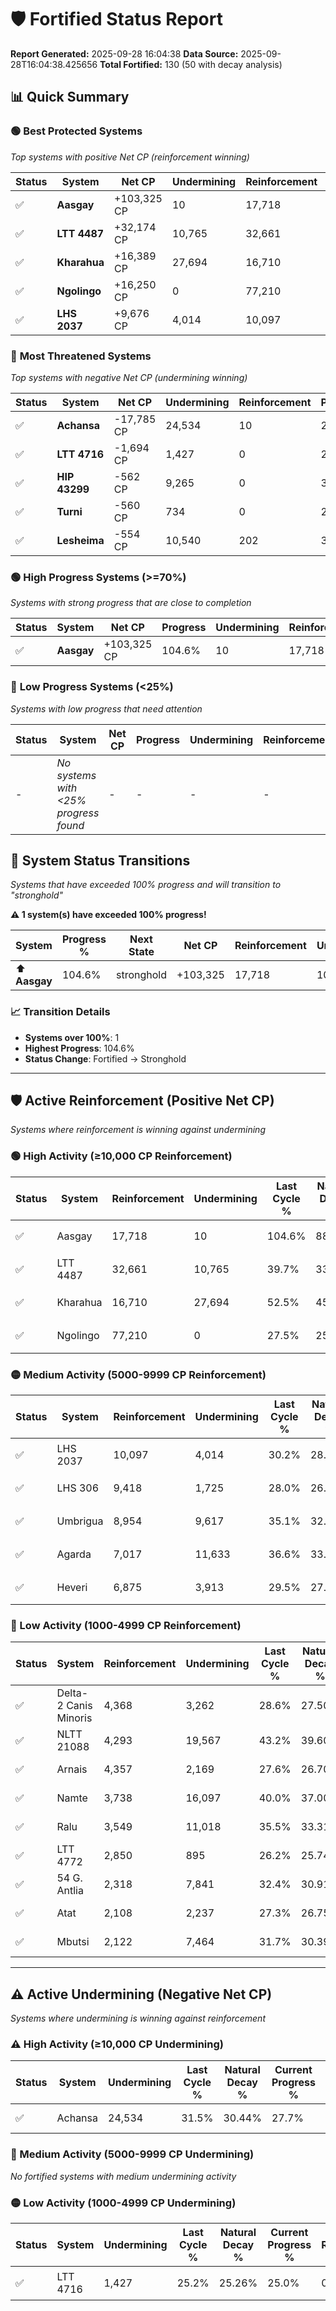 # 🛡️ Fortified Status Report

**Report Generated:** 2025-09-28 16:04:38
**Data Source:** 2025-09-28T16:04:38.425656
**Total Fortified:** 130 (50 with decay analysis)

## 📊 Quick Summary

### 🟢 **Best Protected Systems**
*Top systems with positive Net CP (reinforcement winning)*

| Status | System | Net CP | Undermining | Reinforcement | Progress |
|--------|--------|--------|-------------|---------------|----------|
| ✅ | **Aasgay** | +103,325 CP | 10 | 17,718 | 104.6% |
| ✅ | **LTT 4487** | +32,174 CP | 10,765 | 32,661 | 38.0% |
| ✅ | **Kharahua** | +16,389 CP | 27,694 | 16,710 | 48.2% |
| ✅ | **Ngolingo** | +16,250 CP | 0 | 77,210 | 27.5% |
| ✅ | **LHS 2037** | +9,676 CP | 4,014 | 10,097 | 29.6% |

### 🔴 **Most Threatened Systems**
*Top systems with negative Net CP (undermining winning)*

| Status | System | Net CP | Undermining | Reinforcement | Progress |
|--------|--------|--------|-------------|---------------|----------|
| ✅ | **Achansa** | -17,785 CP | 24,534 | 10 | 27.7% |
| ✅ | **LTT 4716** | -1,694 CP | 1,427 | 0 | 25.0% |
| ✅ | **HIP 43299** | -562 CP | 9,265 | 0 | 31.8% |
| ✅ | **Turni** | -560 CP | 734 | 0 | 25.5% |
| ✅ | **Lesheima** | -554 CP | 10,540 | 202 | 32.6% |

### 🟢 **High Progress Systems (>=70%)**
*Systems with strong progress that are close to completion*

| Status | System | Net CP | Progress | Undermining | Reinforcement |
|--------|--------|--------|----------|-------------|---------------|
| ✅ | **Aasgay** | +103,325 CP | 104.6% | 10 | 17,718 |

### 🔴 **Low Progress Systems (<25%)**
*Systems with low progress that need attention*

| Status | System | Net CP | Progress | Undermining | Reinforcement |
|--------|--------|--------|----------|-------------|---------------|
| - | *No systems with <25% progress found* | - | - | - | - |
## 🔄 System Status Transitions  
*Systems that have exceeded 100% progress and will transition to "stronghold"*

**⚠️ 1 system(s) have exceeded 100% progress!**

| System | Progress % | Next State | Net CP | Reinforcement | Undermining | 
|--------|------------|-------------|--------|---------------|-------------|
| ⬆️ **Aasgay** | 104.6% | stronghold | +103,325 | 17,718 | 10 |

### 📈 Transition Details
- **Systems over 100%**: 1
- **Highest Progress**: 104.6%
- **Status Change**: Fortified → Stronghold

---

## 🛡️ Active Reinforcement (Positive Net CP)
*Systems where reinforcement is winning against undermining*

### 🟢 High Activity (≥10,000 CP Reinforcement)

| Status | System | Reinforcement | Undermining | Last Cycle % | Natural Decay % | Current Progress % | Current CP | Net CP | Activity |
|--------|--------|---------------|-------------|--------------|-----------------|-------------------|------------|--------|----------|
| ✅ | Aasgay | 17,718 | 10 | 104.6% | 88.70% | 104.6% | 679,900 | +103,325 | 🟢 High Reinforcement |
| ✅ | LTT 4487 | 32,661 | 10,765 | 39.7% | 33.05% | 38.0% | 247,000 | +32,174 | 🟢 High Reinforcement |
| ✅ | Kharahua | 16,710 | 27,694 | 52.5% | 45.68% | 48.2% | 313,300 | +16,389 | 🟢 High Reinforcement |
| ✅ | Ngolingo | 77,210 | 0 | 27.5% | 25.00% | 27.5% | 178,750 | +16,250 | 🟢 High Reinforcement |

### 🟡 Medium Activity (5000-9999 CP Reinforcement)

| Status | System | Reinforcement | Undermining | Last Cycle % | Natural Decay % | Current Progress % | Current CP | Net CP | Activity |
|--------|--------|---------------|-------------|--------------|-----------------|-------------------|------------|--------|----------|
| ✅ | LHS 2037 | 10,097 | 4,014 | 30.2% | 28.11% | 29.6% | 192,400 | +9,676 | 🟡 Medium Reinforcement |
| ✅ | LHS 306 | 9,418 | 1,725 | 28.0% | 26.33% | 27.7% | 180,049 | +8,879 | 🟡 Medium Reinforcement |
| ✅ | Umbrigua | 8,954 | 9,617 | 35.1% | 32.28% | 33.6% | 218,400 | +8,574 | 🟡 Medium Reinforcement |
| ✅ | Agarda | 7,017 | 11,633 | 36.6% | 33.78% | 34.8% | 226,199 | +6,646 | 🟡 Medium Reinforcement |
| ✅ | Heveri | 6,875 | 3,913 | 29.5% | 27.93% | 28.9% | 187,850 | +6,308 | 🟡 Medium Reinforcement |

### 🔴 Low Activity (1000-4999 CP Reinforcement)

| Status | System | Reinforcement | Undermining | Last Cycle % | Natural Decay % | Current Progress % | Current CP | Net CP | Activity |
|--------|--------|---------------|-------------|--------------|-----------------|-------------------|------------|--------|----------|
| ✅ | Delta-2 Canis Minoris | 4,368 | 3,262 | 28.6% | 27.50% | 28.1% | 182,650 | +3,876 | 🔵 Low Reinforcement |
| ✅ | NLTT 21088 | 4,293 | 19,567 | 43.2% | 39.60% | 40.2% | 261,300 | +3,876 | 🔵 Low Reinforcement |
| ✅ | Arnais | 4,357 | 2,169 | 27.6% | 26.70% | 27.3% | 177,450 | +3,875 | 🔵 Low Reinforcement |
| ✅ | Namte | 3,738 | 16,097 | 40.0% | 37.00% | 37.5% | 243,750 | +3,263 | 🔵 Low Reinforcement |
| ✅ | Ralu | 3,549 | 11,018 | 35.5% | 33.31% | 33.8% | 219,699 | +3,165 | 🔵 Low Reinforcement |
| ✅ | LTT 4772 | 2,850 | 895 | 26.2% | 25.74% | 26.1% | 169,650 | +2,338 | 🔵 Low Reinforcement |
| ✅ | 54 G. Antlia | 2,318 | 7,841 | 32.4% | 30.91% | 31.2% | 202,800 | +1,863 | 🔵 Low Reinforcement |
| ✅ | Atat | 2,108 | 2,237 | 27.3% | 26.75% | 27.0% | 175,500 | +1,621 | 🔵 Low Reinforcement |
| ✅ | Mbutsi | 2,122 | 7,464 | 31.7% | 30.39% | 30.6% | 198,900 | +1,340 | 🔵 Low Reinforcement |


---

## ⚠️ Active Undermining (Negative Net CP)
*Systems where undermining is winning against reinforcement*

### ⚠️ High Activity (≥10,000 CP Undermining)

| Status | System | Undermining | Last Cycle % | Natural Decay % | Current Progress % | Reinforcement | Current CP | Net CP | Activity |
|--------|--------|-------------|--------------|-----------------|-------------------|---------------|------------|--------|----------|
| ✅ | Achansa | 24,534 | 31.5% | 30.44% | 27.7% | 10 | 180,049 | -17,785 | ⚠️ High Undermining |

### 🔶 Medium Activity (5000-9999 CP Undermining)

*No fortified systems with medium undermining activity*

### 🟡 Low Activity (1000-4999 CP Undermining)

| Status | System | Undermining | Last Cycle % | Natural Decay % | Current Progress % | Reinforcement | Current CP | Net CP | Activity |
|--------|--------|-------------|--------------|-----------------|-------------------|---------------|------------|--------|----------|
| ✅ | LTT 4716 | 1,427 | 25.2% | 25.26% | 25.0% | 0 | 162,500 | -1,694 | 🟡 Low Undermining |
